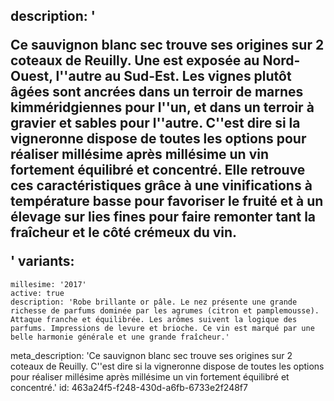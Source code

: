 description: '<p>Ce sauvignon blanc sec trouve ses origines sur 2 coteaux de Reuilly. Une est exposée au Nord-Ouest, l''autre au Sud-Est. Les vignes plutôt âgées sont ancrées dans un terroir de marnes kimméridgiennes pour l''un, et dans un terroir à gravier et sables pour l''autre. C''est dire si la vigneronne dispose de toutes les options pour réaliser millésime après millésime un vin fortement équilibré et concentré. Elle retrouve ces caractéristiques grâce à une vinifications à température basse pour favoriser le fruité et à un élevage sur lies fines pour faire remonter tant la fraîcheur et le côté crémeux du vin.</p>'
variants:
  -
    millesime: '2017'
    active: true
    description: 'Robe brillante or pâle. Le nez présente une grande richesse de parfums dominée par les agrumes (citron et pamplemousse). Attaque franche et équilibrée. Les arômes suivent la logique des parfums. Impressions de levure et brioche. Ce vin est marqué par une belle harmonie générale et une grande fraîcheur.'
meta_description: 'Ce sauvignon blanc sec trouve ses origines sur 2 coteaux de Reuilly. C''est dire si la vigneronne dispose de toutes les options pour réaliser millésime après millésime un vin fortement équilibré et concentré.'
id: 463a24f5-f248-430d-a6fb-6733e2f248f7
